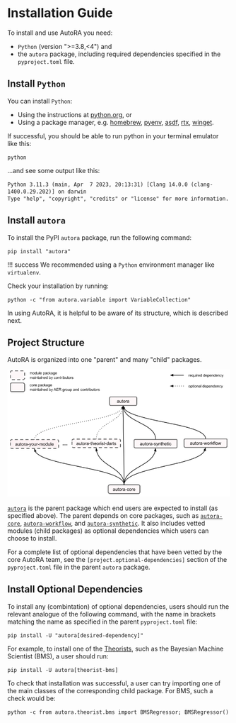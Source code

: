 # Installation Guide

To install and use AutoRA you need:

- `Python` (version ">=3.8,<4") and
- the `autora` package, including required dependencies specified in the `pyproject.toml` file.

## Install `Python`

You can install `Python`:

- Using the instructions at [python.org](https://www.python.org), or
- Using a package manager, e.g.
  [homebrew](https://docs.brew.sh/Homebrew-and-Python), 
  [pyenv](https://github.com/pyenv/pyenv),
  [asdf](https://github.com/asdf-community/asdf-python), 
  [rtx](https://github.com/jdxcode/rtx/blob/main/docs/python.md),
  [winget](https://winstall.app/apps/Python.Python.3.8).

If successful, you should be able to run python in your terminal emulator like this:
```shell
python
```

...and see some output like this:
```
Python 3.11.3 (main, Apr  7 2023, 20:13:31) [Clang 14.0.0 (clang-1400.0.29.202)] on darwin
Type "help", "copyright", "credits" or "license" for more information.
```
## Install `autora`

To install the PyPI `autora` package, run the following command:

```shell
pip install "autora"
```

!!! success
    We recommended using a `Python` environment manager like `virtualenv`.

Check your installation by running:
```shell
python -c "from autora.variable import VariableCollection"
```

In using AutoRA, it is helpful to be aware of its structure, which is described next.

## Project Structure

AutoRA is organized into one "parent" and many "child" packages.

![image](img/package_overview.png)

[`autora`](https://github.com/autoresearch/autora) is the parent package which end users are expected to install (as specified above). The parent depends on core packages, such as [`autora-core`](https://github.com/autoresearch/autora-core), [`autora-workflow`](https://github.com/autoresearch/autora-workflow), and [`autora-synthetic`](https://github.com/autoresearch/autora-synthetic). It also includes vetted modules (child packages) as optional dependencies which users can choose to install.

For a complete list of optional dependencies that have been vetted by the core AutoRA team, see the `[project.optional-dependencies]` section of the `pyproject.toml` file in the parent `autora` package.

## Install Optional Dependencies

To install any (combintation) of optional dependencies, users should run the relevant analogue of the following command, with the name in brackets matching the name as specified in the parent `pyproject.toml` file:

```shell
pip install -U "autora[desired-dependency]"
```

For example, to install one of the [Theorists](theorist/index.md), such as the Bayesian Machine Scientist (BMS), a user should run:

```shell
pip install -U autora[theorist-bms]
```

To check that installation was successful, a user can try importing one of the main classes of the corresponding child package. For BMS, such a check would be:
```shell
python -c from autora.theorist.bms import BMSRegressor; BMSRegressor() 
```

